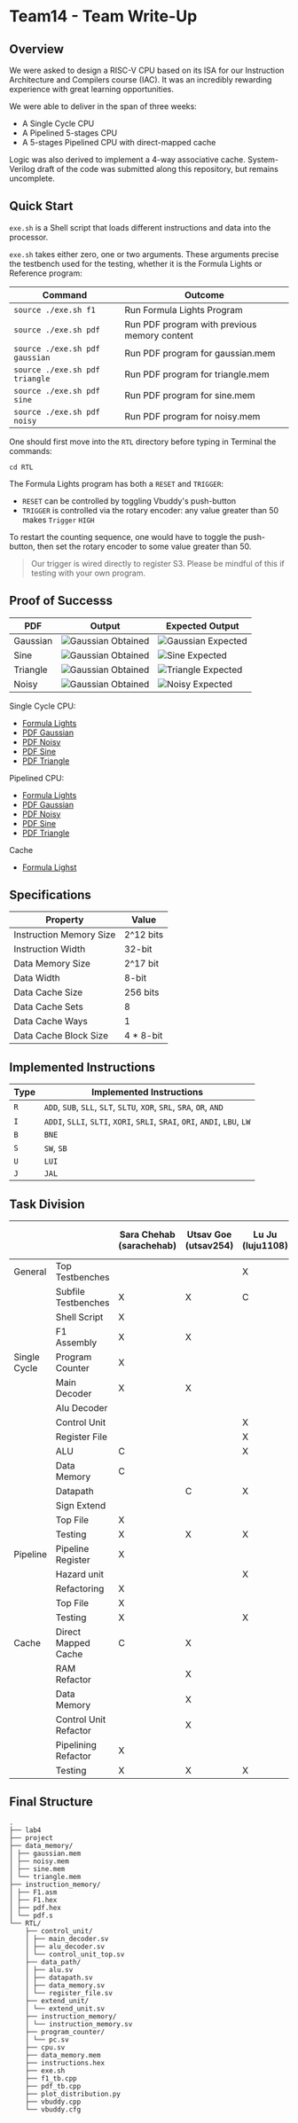 # Team14 - Team Write-Up

## Overview

We were asked to design a RISC-V CPU based on its ISA for our Instruction Architecture and Compilers course (IAC). It was an incredibly rewarding experience with great learning opportunities.

We were able to deliver in the span of three weeks:
- A Single Cycle CPU
- A Pipelined 5-stages CPU
- A 5-stages Pipelined CPU with direct-mapped cache

Logic was also derived to implement a 4-way associative cache. System-Verilog draft of the code was submitted along this repository, but remains uncomplete.


## Quick Start

`exe.sh` is a Shell script that loads different instructions and data into the processor.

`exe.sh` takes either zero, one or two arguments. These arguments precise the testbench used for the testing, whether it is the Formula Lights or Reference program:

| Command                           | Outcome                                       |
| --------------------------------- | --------------------------------------------- |   
| `source ./exe.sh f1`              | Run Formula Lights Program                    |
| `source ./exe.sh pdf`             | Run PDF program with previous memory content  |
| `source ./exe.sh pdf gaussian`    | Run PDF program for gaussian.mem              |
| `source ./exe.sh pdf triangle`    | Run PDF program for triangle.mem              |
| `source ./exe.sh pdf sine`        | Run PDF program for sine.mem                  |
| `source ./exe.sh pdf noisy`       | Run PDF program for noisy.mem                 |

One should first move into the `RTL` directory before typing in Terminal the commands:

``` Shell
cd RTL
```

The Formula Lights program has both a `RESET` and `TRIGGER`:
- `RESET` can be controlled by toggling Vbuddy's push-button
- `TRIGGER` is controlled via the rotary encoder: any value greater than 50 makes `Trigger` `HIGH`

To restart the counting sequence, one would have to toggle the push-button, then set the rotary encoder to some value greater than 50.

> Our trigger is wired directly to register S3. Please be mindful of this if testing with your own program.


## Proof of Successs

| PDF   	| Output    												| Expected Output   											|
| ----- 	| --------------------------------------------------------- | ------------------------------------------------------------- |
| Gaussian 	| ![Gaussian Obtained](images/obtained_graphs/gaussian.png)	| ![Gaussian Expected](images/expected_graphs/PDF_Gaussian.png) |
| Sine		| ![Gaussian Obtained](images/obtained_graphs/sine.png)		| ![Sine Expected](images/expected_graphs/PDF_Sine.png)			|
| Triangle	| ![Gaussian Obtained](images/obtained_graphs/triangle.png)	| ![Triangle Expected](images/expected_graphs/PDF_Triangle.png)	|
| Noisy		| ![Gaussian Obtained](images/obtained_graphs/noisy.png)	| ![Noisy Expected](images/expected_graphs/PDF_Noisy.png)		|


Single Cycle CPU:
- [Formula Lights](https://youtu.be/zJto4plLvCE)
- [PDF Gaussian](https://youtu.be/Mq9BEwbvduk)
- [PDF Noisy](https://youtu.be/FlwG2JfLp6k)
- [PDF Sine](https://youtu.be/67-TDc_EGnA)
- [PDF Triangle](https://youtu.be/VC7Lewtsuus)



Pipelined CPU:
- [Formula Lights](https://youtu.be/59yWMzJzut0)
- [PDF Gaussian](https://youtu.be/r62WZPJNDN0)
- [PDF Noisy](https://youtu.be/OM9mQih1nxs)
- [PDF Sine](https://youtu.be/j93-G7-LUJU)
- [PDF Triangle](https://youtu.be/5SQwBv_uGIY)


Cache
- [Formula Lighst](https://youtu.be/0z1GHnXMrG4)


## Specifications

| Property                  | Value             |
| ------------------------- | ------------------|
| Instruction Memory Size   | 2^12 bits         |
| Instruction Width         | 32-bit            |
| Data Memory Size          | 2^17 bit          |
| Data Width                | 8-bit             |
| Data Cache Size           | 256 bits          |
| Data Cache Sets           | 8                 |
| Data Cache Ways           | 1                 |
| Data Cache Block Size     | 4 * 8-bit         |


## Implemented Instructions

| Type  | Implemented Instructions  |
| ----- | ------------------------- |
| `R`   |`ADD`, `SUB`, `SLL`, `SLT`, `SLTU`, `XOR`, `SRL`, `SRA`, `OR`, `AND`|
| `I`   |`ADDI`, `SLLI`, `SLTI`, `XORI`, `SRLI`, `SRAI`, `ORI`, `ANDI`, `LBU`, `LW`|
| `B`   |`BNE`|
| `S`   |`SW`, `SB`|
| `U`   |`LUI`|
| `J`   |`JAL`|


## Task Division

|               |                               | Sara Chehab (sarachehab)  | Utsav Goe (utsav254)  | Lu Ju (luju1108)  | Neil Radhul (Nr722)   |
| ------------  | ----------------------------- | ------------------------- | --------------------- | ----------------- | --------------------- |
| General       | Top Testbenches               |                           |                       | X                 |                       |
|               | Subfile Testbenches           | X                         | X                     | C                 | C                     |
|               | Shell Script                  | X                         |                       |                   |                       |
|               | F1 Assembly                   | X                         | X                     |                   |                       |
| Single Cycle  | Program Counter               | X                         |                       |                   |                       |
|               | Main Decoder                  | X                         | X                     |                   |                       |
|               | Alu Decoder                   |                           |                       |                   | X                     |
|               | Control Unit                  |                           |                       | X                 | X                     |
|               | Register File                 |                           |                       | X                 |                       |
|               | ALU                           | C                         |                       | X                 |                       | 
|               | Data Memory                   | C                         |                       |                   | X                     |
|               | Datapath                      |                           | C                     | X                 |                       |
|               | Sign Extend                   |                           |                       |                   | X                     |
|               | Top File                      | X                         |                       |                   | X                     |
|               | Testing                       | X                         | X                     | X                 | X                     |
| Pipeline      | Pipeline Register             | X                         |                       |                   |                       |
|               | Hazard unit                   |                           |                       | X                 |                       |
|               | Refactoring                   | X                         |                       |                   |                       |
|               | Top File                      | X                         |                       |                   |                       |
|               | Testing                       | X                         |                       | X                 |                       |
| Cache         | Direct Mapped Cache           | C                         | X                     |                   | X                     |
|               | RAM Refactor                  |                           | X                     |                   | X                     |
|               | Data Memory                   |                           | X                     |                   | X                     |
|               | Control Unit Refactor         |                           | X                     |                   | X                     |
|               | Pipelining Refactor           | X                         |                       |                   |                       |
|               | Testing                       | X                         | X                     | X                 | X                     |



## Final Structure

```
. 
├── lab4 
├── project 
├── data_memory/ 
│ ├── gaussian.mem 
│ ├── noisy.mem 
│ ├── sine.mem 
│ └── triangle.mem 
├── instruction_memory/ 
│ ├── F1.asm 
│ ├── F1.hex 
│ ├── pdf.hex 
│ └── pdf.s
└── RTL/ 
	├── control_unit/ 
	│ ├── main_decoder.sv 
	│ ├── alu_decoder.sv 
	│ └── control_unit_top.sv 
	├── data_path/ 
	│ ├── alu.sv 
	│ ├── datapath.sv 
	│ ├── data_memory.sv 
	│ └── register_file.sv 
	├── extend_unit/ 
	│ └── extend_unit.sv 
	├── instruction_memory/ 
	│ └── instruction_memory.sv 
	├── program_counter/ 
	│ └── pc.sv 
	├── cpu.sv 
	├── data_memory.mem 
	├── instructions.hex 
	├── exe.sh 
	├── f1_tb.cpp 
	├── pdf_tb.cpp 
	├── plot_distribution.py 
	├── vbuddy.cpp 
	└── vbuddy.cfg
```
